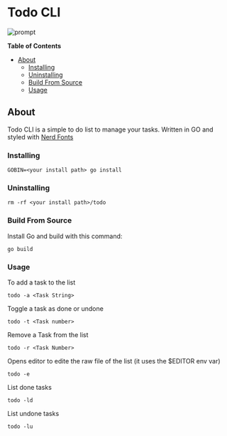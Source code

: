 Todo CLI
============


![prompt](https://raw.githubusercontent.com/HxX2/todocli/main/.github/assets/todo.png)


**Table of Contents**

<!-- toc -->

- [About](#about)
  * [Installing](#installing)
  * [Uninstalling](#uninstalling)
  * [Build From Source](#build-from-source)
  * [Usage](#usage)

<!-- tocstop -->

## About

Todo CLI is a simple to do list to manage your tasks.
Written in GO and styled with [Nerd Fonts](https://www.nerdfonts.com/)

### Installing

```console
GOBIN=<your install path> go install
```

### Uninstalling

```console
rm -rf <your install path>/todo
```

### Build From Source

Install Go and build with this command:

```console
go build
```

### Usage

To add a task to the list

```console
todo -a <Task String>
```
Toggle a task as done or undone

```console
todo -t <Task number>
```
Remove a Task from the list

```console
todo -r <Task Number>
```
Opens editor to edite the raw file of the list (it uses the $EDITOR env var)

```console
todo -e 
```

List done tasks

```console
todo -ld
```

List undone tasks

```console
todo -lu
```
